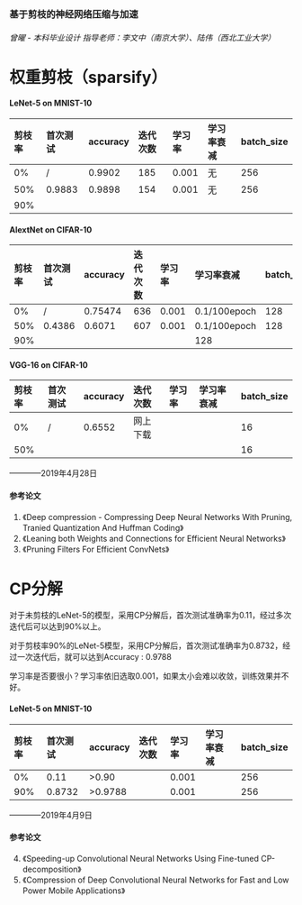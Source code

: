 ### 基于剪枝的神经网络压缩与加速
###### 曾曜 - 本科毕业设计 指导老师：李文中（南京大学）、陆伟（西北工业大学）

# 权重剪枝（sparsify）

#### LeNet-5 on MNIST-10
|剪枝率|首次测试|accuracy|迭代次数|学习率|学习率衰减|batch_size|
|:-----|:------|:-------|:------|:-----|:--------|:---------|
|0%    |/      |0.9902  |185    | 0.001|无       |256|
|50%   |0.9883 |0.9898  |154    |0.001 |无       |256|
|90%   |       |        |       |      |         ||

#### AlextNet on CIFAR-10
|剪枝率|首次测试|accuracy|迭代次数|学习率|学习率衰减|batch_size|
|:-----|:------|:-------|:------|:-----|:--------|:---------|
|0%    |/      |0.75474 |636    | 0.001|0.1/100epoch|128|
|50%   |0.4386 |0.6071  |607    |0.001 |0.1/100epoch|128|
|90%   |      |      |   |     |128|

#### VGG-16 on CIFAR-10
|剪枝率|首次测试|accuracy|迭代次数|学习率|学习率衰减|batch_size|
|:-----|:------|:-------|:------|:-----|:--------|:---------|
|0%    |/      |0.6552  |网上下载|      |         |16|
|50%   |       |  ||      |         |16|


————2019年4月28日

#### 参考论文
1. 《Deep compression - Compressing Deep Neural Networks With Pruning, Tranied Quantization And Huffman Coding》
2. 《Leaning both Weights and Connections for Efficient Neural Networks》
3. 《Pruning Filters For Efficient ConvNets》

# CP分解
对于未剪枝的LeNet-5的模型，采用CP分解后，首次测试准确率为0.11，经过多次迭代后可以达到90%以上。

对于剪枝率90%的LeNet-5模型，采用CP分解后，首次测试准确率为0.8732，经过一次迭代后，就可以达到Accuracy : 0.9788

学习率是否要很小？学习率依旧选取0.001，如果太小会难以收敛，训练效果并不好。
#### LeNet-5 on MNIST-10
|剪枝率|首次测试|accuracy|迭代次数|学习率|学习率衰减|batch_size|
|:-----|:------|:-------|:------|:-----|:--------|:---------|
|0%    |0.11   |>0.90||0.001||256|
|90%|0.8732|>0.9788||0.001||256|

————2019年4月9日

#### 参考论文
4. 《Speeding-up Convolutional Neural Networks Using Fine-tuned CP-decomposition》
5. 《Compression of Deep Convolutional Neural Networks for Fast and Low Power Mobile Applications》
